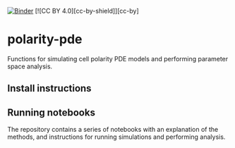 [![Binder](https://mybinder.org/badge_logo.svg)](https://mybinder.org/v2/gh/tsmbland/polarity-pde/HEAD?filepath=%2Fscripts/INDEX.ipynb)
[![CC BY 4.0][cc-by-shield]][cc-by]

# polarity-pde

Functions for simulating cell polarity PDE models and performing parameter space analysis.

## Install instructions

## Running notebooks

The repository contains a series of notebooks with an explanation of the methods, and instructions for running
simulations and performing analysis.

    